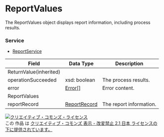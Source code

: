 # ReportValues
The ReportValues object displays report information, including process results.
### Service
+ [ReportService](../services/ReportService.md)

| Field | Data Type | Description | 
|---|---|---|
| ReturnValue(inherited)|||
| operationSucceeded| xsd: boolean| The process results. |
| error| <a href="../data/Error.md">Error[]</a>| Error content. |
| ReportValues|||
| reportRecord| <a href="../data/ReportRecord.md">ReportRecord</a>| The report information. |
<a rel="license" href="http://creativecommons.org/licenses/by-nd/2.1/jp/"><img alt="クリエイティブ・コモンズ・ライセンス" style="border-width:0" src="https://i.creativecommons.org/l/by-nd/2.1/jp/88x31.png" /></a><br />この 作品 は <a rel="license" href="http://creativecommons.org/licenses/by-nd/2.1/jp/">クリエイティブ・コモンズ 表示 - 改変禁止 2.1 日本 ライセンスの下に提供されています。</a>
